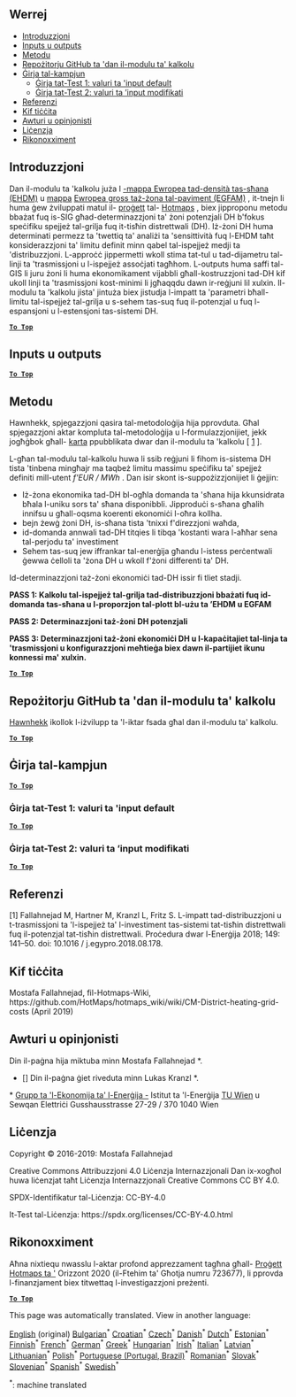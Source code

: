 <h2> Werrej </h2><ul><li> <a href="#introduction">Introduzzjoni</a> </li><li> <a href="#inputs-and-outputs">Inputs u outputs</a> </li><li> <a href="#method">Metodu</a> </li><li> <a href="#GitHub-Repository-of-this-calculation-module">Repożitorju GitHub ta &#39;dan il-modulu ta&#39; kalkolu</a> </li><li> <a href="#sample-run">Ġirja tal-kampjun</a> <ul><li> <a href="#test-run-1-default-input-values">Ġirja tat-Test 1: valuri ta &#39;input default</a> </li><li> <a href="#test-run-2-modified-input-values">Ġirja tat-Test 2: valuri ta ’input modifikati</a> </li></ul></li><li> <a href="#references">Referenzi</a> </li><li> <a href="#how-to-cite">Kif tiċċita</a> </li><li> <a href="#authors-and-reviewers">Awturi u opinjonisti</a> </li><li> <a href="#license">Liċenzja</a> </li><li> <a href="#acknowledgement">Rikonoxximent</a> </li></ul><h2> Introduzzjoni </h2><p> Dan il-modulu ta &#39;kalkolu juża l <a href="https://gitlab.com/hotmaps/heat/heat_tot_curr_density">-mappa Ewropea tad-densità tas-sħana (EHDM)</a> u <a href="https://gitlab.com/hotmaps/heat/heat_tot_curr_density">mappa</a> <a href="https://gitlab.com/hotmaps/gfa_tot_curr_density">Ewropea gross taż-żona tal-paviment (EGFAM)</a> , it-tnejn li huma ġew żviluppati matul il- <a href="https://www.hotmaps-project.eu/">proġett</a> tal- <a href="https://www.hotmaps-project.eu/">Hotmaps</a> , biex jipproponu metodu bbażat fuq is-SIG għad-determinazzjoni ta&#39; żoni potenzjali DH b&#39;fokus speċifiku spejjeż tal-grilja fuq it-tisħin distrettwali (DH). Iż-żoni DH huma determinati permezz ta &#39;twettiq ta&#39; analiżi ta &#39;sensittività fuq l-EHDM taħt konsiderazzjoni ta&#39; limitu definit minn qabel tal-ispejjeż medji ta &#39;distribuzzjoni. L-approċċ jippermetti wkoll stima tat-tul u tad-dijametru tal-linji ta &#39;trasmissjoni u l-ispejjeż assoċjati tagħhom. L-outputs huma saffi tal-GIS li juru żoni li huma ekonomikament vijabbli għall-kostruzzjoni tad-DH kif ukoll linji ta &#39;trasmissjoni kost-minimi li jgħaqqdu dawn ir-reġjuni lil xulxin. Il-modulu ta &#39;kalkolu jista&#39; jintuża biex jistudja l-impatt ta &#39;parametri bħall-limitu tal-ispejjeż tal-grilja u s-sehem tas-suq fuq il-potenzjal u fuq l-espansjoni u l-estensjoni tas-sistemi DH. </p><p><ins> <code><strong><a href="#table-of-contents">To Top</a></strong></code> </ins> </p><h2> Inputs u outputs </h2><p><ins> <code><strong><a href="#table-of-contents">To Top</a></strong></code> </ins> </p><h2> Metodu </h2><p> Hawnhekk, spjegazzjoni qasira tal-metodoloġija hija pprovduta. Għal spjegazzjoni aktar kompluta tal-metodoloġija u l-formulazzjonijiet, jekk jogħġbok għall- <a href="https://www.sciencedirect.com/science/article/pii/S1876610218304740">karta</a> ppubblikata dwar dan il-modulu ta &#39;kalkolu [ <a href="#References">1</a> ]. </p><p> L-għan tal-modulu tal-kalkolu huwa li ssib reġjuni li fihom is-sistema DH tista &#39;tinbena mingħajr ma taqbeż limitu massimu speċifiku ta&#39; spejjeż definiti mill-utent <em><em>f&#39;EUR / MWh</em></em> . Dan isir skont is-suppożizzjonijiet li ġejjin: </p><ul><li> Iż-żona ekonomika tad-DH bl-ogħla domanda ta &#39;sħana hija kkunsidrata bħala l-uniku sors ta&#39; sħana disponibbli. Jipproduċi s-sħana għalih innifsu u għall-oqsma koerenti ekonomiċi l-oħra kollha. </li><li> bejn żewġ żoni DH, is-sħana tista &#39;tnixxi f&#39;direzzjoni waħda, </li><li> id-domanda annwali tad-DH titqies li tibqa &#39;kostanti wara l-aħħar sena tal-perjodu ta&#39; investiment </li><li> Sehem tas-suq jew iffrankar tal-enerġija għandu l-istess perċentwali ġewwa ċelloli ta &#39;żona DH u wkoll f&#39;żoni differenti ta&#39; DH. </li></ul><p> Id-determinazzjoni taż-żoni ekonomiċi tad-DH issir fi tliet stadji. </p><p> <strong>PASS 1: Kalkolu tal-ispejjeż tal-grilja tad-distribuzzjoni bbażati fuq id-domanda tas-sħana u l-proporzjon tal-plott bl-użu ta ’EHDM u EGFAM</strong> </p><p> <strong>PASS 2: Determinazzjoni taż-żoni DH potenzjali</strong> </p><p> <strong>PASS 3: Determinazzjoni taż-żoni ekonomiċi DH u l-kapaċitajiet tal-linja ta &#39;trasmissjoni u konfigurazzjoni meħtieġa biex dawn il-partijiet ikunu konnessi ma&#39; xulxin.</strong> </p><p><ins> <code><strong><a href="#table-of-contents">To Top</a></strong></code> </ins> </p><h2> Repożitorju GitHub ta &#39;dan il-modulu ta&#39; kalkolu </h2><p> <a href="https://github.com/HotMaps/dh_economic_assessment/tree/develop">Hawnhekk</a> ikollok l-iżvilupp ta &#39;l-iktar fsada għal dan il-modulu ta&#39; kalkolu. </p><p><ins> <code><strong><a href="#table-of-contents">To Top</a></strong></code> </ins> </p><h2> Ġirja tal-kampjun </h2><p><ins> <code><strong><a href="#table-of-contents">To Top</a></strong></code> </ins> </p><h3> Ġirja tat-Test 1: valuri ta &#39;input default </h3><p><ins> <code><strong><a href="#table-of-contents">To Top</a></strong></code> </ins> </p><h3> Ġirja tat-Test 2: valuri ta ’input modifikati </h3><p><ins> <code><strong><a href="#table-of-contents">To Top</a></strong></code> </ins> </p><h2> Referenzi </h2><p> [1] Fallahnejad M, Hartner M, Kranzl L, Fritz S. L-impatt tad-distribuzzjoni u t-trasmissjoni ta &#39;l-ispejjeż ta&#39; l-investiment tas-sistemi tat-tisħin distrettwali fuq il-potenzjal tat-tisħin distrettwali. Proċedura dwar l-Enerġija 2018; 149: 141–50. doi: 10.1016 / j.egypro.2018.08.178. </p><h2> Kif tiċċita </h2><p> Mostafa Fallahnejad, fil-Hotmaps-Wiki, https://github.com/HotMaps/hotmaps_wiki/wiki/CM-District-heating-grid-costs (April 2019) </p><h2> Awturi u opinjonisti </h2><p> Din il-paġna hija miktuba minn Mostafa Fallahnejad *. </p><ul><li> [] Din il-paġna ġiet riveduta minn Lukas Kranzl *. </li></ul><p> * <a href="https://eeg.tuwien.ac.at/">Grupp ta &#39;l-Ekonomija ta&#39; l-Enerġija -</a> Istitut ta &#39;l-Enerġija <a href="https://eeg.tuwien.ac.at/">TU Wien</a> u Sewqan Elettriċi Gusshausstrasse 27-29 / 370 1040 Wien </p><h2> Liċenzja </h2><p> Copyright © 2016-2019: Mostafa Fallahnejad </p><p> Creative Commons Attribuzzjoni 4.0 Liċenzja Internazzjonali Dan ix-xogħol huwa liċenzjat taħt Liċenzja Internazzjonali Creative Commons CC BY 4.0. </p><p> SPDX-Identifikatur tal-Liċenzja: CC-BY-4.0 </p><p> It-Test tal-Liċenzja: https://spdx.org/licenses/CC-BY-4.0.html </p><h2> Rikonoxximent </h2><p> Aħna nixtiequ nwasslu l-aktar profond apprezzament tagħna għall- <a href="https://www.hotmaps-project.eu">Proġett Hotmaps ta &#39;</a> Orizzont 2020 (il-Ftehim ta&#39; Għotja numru 723677), li pprovda l-finanzjament biex titwettaq l-investigazzjoni preżenti. </p><p><ins> <code><strong><a href="#table-of-contents">To Top</a></strong></code> </ins> </p>

This page was automatically translated. View in another language:

[English](../en/CM-District-heating-potential-economic-assessment.md) (original) [Bulgarian](../bg/CM-District-heating-potential-economic-assessment.md)<sup>\*</sup> [Croatian](../hr/CM-District-heating-potential-economic-assessment.md)<sup>\*</sup> [Czech](../cs/CM-District-heating-potential-economic-assessment.md)<sup>\*</sup> [Danish](../da/CM-District-heating-potential-economic-assessment.md)<sup>\*</sup> [Dutch](../nl/CM-District-heating-potential-economic-assessment.md)<sup>\*</sup> [Estonian](../et/CM-District-heating-potential-economic-assessment.md)<sup>\*</sup> [Finnish](../fi/CM-District-heating-potential-economic-assessment.md)<sup>\*</sup> [French](../fr/CM-District-heating-potential-economic-assessment.md)<sup>\*</sup> [German](../de/CM-District-heating-potential-economic-assessment.md)<sup>\*</sup> [Greek](../el/CM-District-heating-potential-economic-assessment.md)<sup>\*</sup> [Hungarian](../hu/CM-District-heating-potential-economic-assessment.md)<sup>\*</sup> [Irish](../ga/CM-District-heating-potential-economic-assessment.md)<sup>\*</sup> [Italian](../it/CM-District-heating-potential-economic-assessment.md)<sup>\*</sup> [Latvian](../lv/CM-District-heating-potential-economic-assessment.md)<sup>\*</sup> [Lithuanian](../lt/CM-District-heating-potential-economic-assessment.md)<sup>\*</sup>  [Polish](../pl/CM-District-heating-potential-economic-assessment.md)<sup>\*</sup> [Portuguese (Portugal, Brazil)](../pt/CM-District-heating-potential-economic-assessment.md)<sup>\*</sup> [Romanian](../ro/CM-District-heating-potential-economic-assessment.md)<sup>\*</sup> [Slovak](../sk/CM-District-heating-potential-economic-assessment.md)<sup>\*</sup> [Slovenian](../sl/CM-District-heating-potential-economic-assessment.md)<sup>\*</sup> [Spanish](../es/CM-District-heating-potential-economic-assessment.md)<sup>\*</sup> [Swedish](../sv/CM-District-heating-potential-economic-assessment.md)<sup>\*</sup> 

<sup>\*</sup>: machine translated
